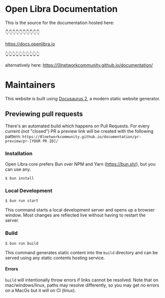 # Open Libra Documentation

This is the source for the documentation hosted here:

👇👇👇👇👇👇👇👇👇👇

https://docs.openlibra.io

👆👆👆👆👆👆👆👆👆👆

alternatively here:
https://0lnetworkcommunity.github.io/documentation/

# Maintainers

This website is built using [Docusaurus 2](https://docusaurus.io/), a modern static website generator.

## Previewing pull requests

There's an automated build which happens on Pull Requests. For every current (not "closed") PR a preview link will be created with the following pattern:
`https://0lnetworkcommunity.github.io/documentation/pr-preview/pr-[YOUR PR ID]/`

### Installation

Open Libra core prefers Bun over NPM and Yarn (https://bun.sh/), but you can use any.

```
$ bun install
```

### Local Development

```
$ bun run start
```

This command starts a local development server and opens up a browser window. Most changes are reflected live without having to restart the server.

### Build

```
$ bun run build
```

This command generates static content into the `build` directory and can be
served using any static contents hosting service.

#### Errors

`build` will intentionally throw errors if links cannot be resolved. Note that
on mac/windows/linux, paths may resolve differently, so you may get no errors on
a MacOs but it will on CI (linux).